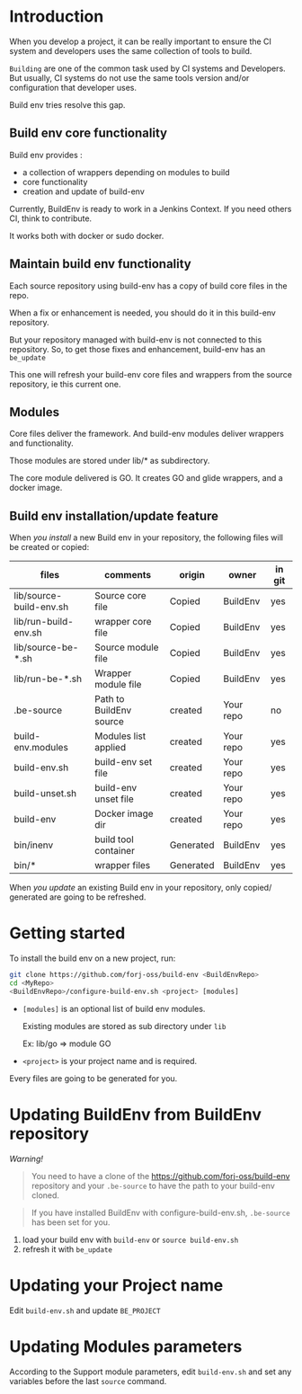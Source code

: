 # Introduction

When you develop a project, it can be really important to ensure
the CI system and developers uses the same collection of tools to
build.

`Building` are one of the common task used by CI systems and Developers.
But usually, CI systems do not use the same tools version and/or
configuration that developer uses.

Build env tries resolve this gap.

## Build env core functionality

Build env provides :
- a collection of wrappers depending on modules to build
- core functionality
- creation and update of build-env

Currently, BuildEnv is ready to work in a Jenkins Context.
If you need others CI, think to contribute.

It works both with docker or sudo docker.

## Maintain build env functionality

Each source repository using build-env has a copy of build core files
in the repo.

When a fix or enhancement is needed, you should do it in this build-env
repository.

But your repository managed with build-env is not connected to this
repository.
So, to get those fixes and enhancement, build-env has an `be_update`

This one will refresh your build-env core files and wrappers from the
source repository, ie this current one.

## Modules

Core files deliver the framework. And build-env modules deliver wrappers
and functionality.

Those modules are stored under lib/* as subdirectory.

The core module delivered is GO.
It creates GO and glide wrappers, and a docker image.

## Build env installation/update feature

When *you install* a new Build env in your repository, the following files
will be created or copied:

 files                   | comments               | origin    | owner    | in git
-------------------------|------------------------|-----------|----------|-------
 lib/source-build-env.sh | Source core file       | Copied    | BuildEnv | yes
 lib/run-build-env.sh    | wrapper core file      | Copied    | BuildEnv | yes
 lib/source-be-\*.sh     | Source module file     | Copied    | BuildEnv | yes
 lib/run-be-\*.sh        | Wrapper module file    | Copied    | BuildEnv | yes
 .be-source              | Path to BuildEnv source| created   | Your repo| no
 build-env.modules       | Modules list applied   | created   | Your repo| yes
 build-env.sh            | build-env set file     | created   | Your repo| yes
 build-unset.sh          | build-env unset file   | created   | Your repo| yes
 build-env               | Docker image dir       | created   | Your repo| yes
 bin/inenv               | build tool container   | Generated | BuildEnv | yes
 bin/\*                  | wrapper files          | Generated | BuildEnv | yes

When *you update* an existing Build env in your repository, only copied/
generated are going to be refreshed.

# Getting started

To install the build env on a new project, run:

```bash
git clone https://github.com/forj-oss/build-env <BuildEnvRepo>
cd <MyRepo>
<BuildEnvRepo>/configure-build-env.sh <project> [modules]
```

- `[modules]` is an optional list of build env modules.

    Existing modules are stored as sub directory under `lib`

    Ex: lib/go => module GO

- `<project>` is your project name and is required.

Every files are going to be generated for you.

# Updating BuildEnv from BuildEnv repository

*Warning!*

> You need to have a clone of the https://github.com/forj-oss/build-env
> repository and your `.be-source` to have the path to your build-env cloned.

> If you have installed BuildEnv with configure-build-env.sh, `.be-source`
> has been set for you.

1. load your build env with `build-env` or `source build-env.sh`
2. refresh it with `be_update`

# Updating your Project name

Edit `build-env.sh` and update `BE_PROJECT`

# Updating Modules parameters

According to the Support module parameters, edit `build-env.sh` and set
any variables before the last `source` command.
